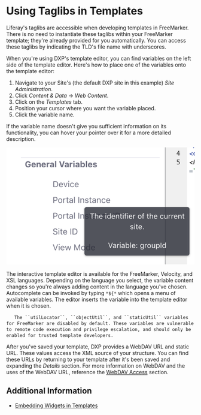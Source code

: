 # Using Taglibs in Templates

Liferay's taglibs are accessible when developing templates in FreeMarker. There is no need to instantiate these taglibs within your FreeMarker template; they're already provided for you automatically. You can access these taglibs by indicating the TLD's file name with underscores.

When you're using DXP's template editor, you can find variables on the left side of the template editor. Here's how to place one of the variables onto the template editor:

1. Navigate to your Site's (the default DXP site in this example) _Site Administration_.
1. Click _Content & Data_ &rarr; _Web Content_.
1. Click on the _Templates_ tab.
1. Position your cursor where you want the variable placed.
1. Click the variable name.

If the variable name doesn't give you sufficient information on its functionality, you can hover your pointer over it for a more detailed description.

![You can hover your pointer over a variable for a more detailed description.](./using-taglibs-in-templates/images/01.png)

The interactive template editor is available for the FreeMarker, Velocity, and XSL languages. Depending on the language you select, the variable content changes so you're always adding content in the language you've chosen. Autocomplete can be invoked by typing `*${*` which opens a menu of available variables. The editor inserts the variable into the template editor when it is chosen.

```note::
   The ``utilLocator``, ``objectUtil``, and ``staticUtil`` variables for FreeMarker are disabled by default. These variables are vulnerable to remote code execution and privilege escalation, and should only be enabled for trusted template developers. 
```

After you've saved your template, DXP provides a WebDAV URL and static URL. These values access the XML source of your structure. You can find these URLs by returning to your template after it's been saved and expanding the *Details* section. For more information on WebDAV and the uses of the WebDAV URL, reference the [WebDAV Access](../../../documents-and-media/publishing-and-sharing/accessing-documents-with-webdav.md) section.

## Additional Information

* [Embedding Widgets in Templates](./embedding-widgets-in-templates.md)
